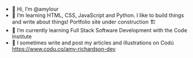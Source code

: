- 👋 Hi, I’m @amylour
- 👀 I’m learning HTML, CSS, JavaScript and Python. I like to build things and write about things! Portfolio site under construction 🏗️
- 🌱 I’m currently learning Full Stack Software Development with the Code Institute
- 📝 I sometimes write and post my articles and illustrations on Codú https://www.codu.co/amy-richardson-dev


<!---
amylour/amylour is a ✨ special ✨ repository because its `README.md` (this file) appears on your GitHub profile.
You can click the Preview link to take a look at your changes.
--->
